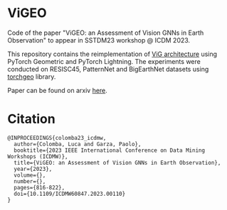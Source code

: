 # ViGEO
Code of the paper "ViGEO: an Assessment of Vision GNNs in Earth Observation" to appear in SSTDM23 workshop @ ICDM 2023.

This repository contains the reimplementation of [ViG architecture](https://arxiv.org/abs/2206.00272) using PyTorch Geometric and PyTorch Lightning.
The experiments were conducted on RESISC45, PatternNet and BigEarthNet datasets using [torchgeo](https://github.com/microsoft/torchgeo) library.

Paper can be found on arxiv [here](https://arxiv.org/abs/2402.09962).

# Citation
```
@INPROCEEDINGS{colomba23_icdmw,
  author={Colomba, Luca and Garza, Paolo},
  booktitle={2023 IEEE International Conference on Data Mining Workshops (ICDMW)}, 
  title={ViGEO: an Assessment of Vision GNNs in Earth Observation}, 
  year={2023},
  volume={},
  number={},
  pages={816-822},
  doi={10.1109/ICDMW60847.2023.00110}
}
```
